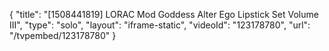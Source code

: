 {
    "title": "[1508441819] LORAC Mod Goddess Alter Ego Lipstick Set Volume III",
    "type": "solo",
    "layout": "iframe-static",
    "videoId": "123178780",
    "url": "\/tvpembed\/123178780"
}